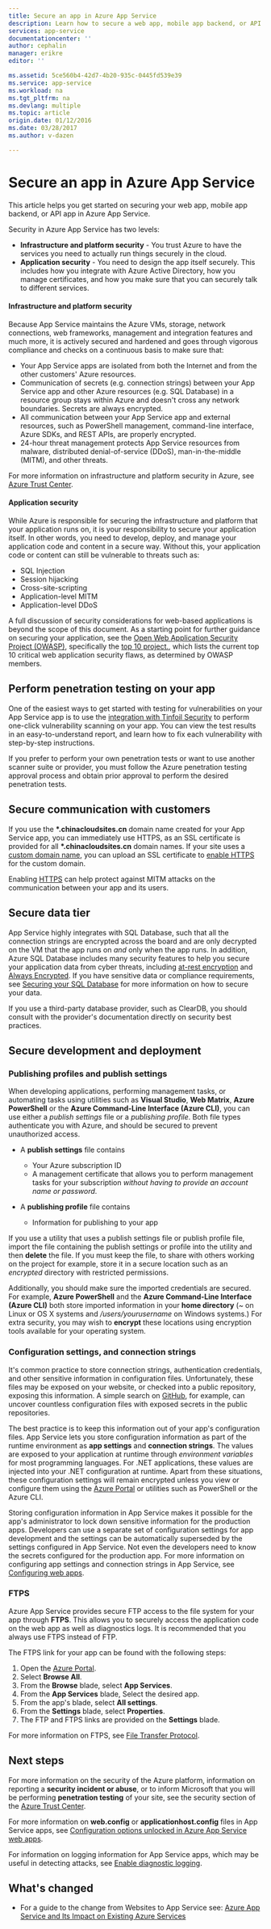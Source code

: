 ```yaml
---
title: Secure an app in Azure App Service
description: Learn how to secure a web app, mobile app backend, or API app in Azure App Service.
services: app-service
documentationcenter: ''
author: cephalin
manager: erikre
editor: ''

ms.assetid: 5ce560b4-42d7-4b20-935c-0445fd539e39
ms.service: app-service
ms.workload: na
ms.tgt_pltfrm: na
ms.devlang: multiple
ms.topic: article
origin.date: 01/12/2016
ms.date: 03/28/2017
ms.author: v-dazen

---
```

# Secure an app in Azure App Service
This article helps you get started on securing your web app, mobile app backend, or API app in Azure App Service. 

Security in Azure App Service has two levels: 

* **Infrastructure and platform security** - You trust Azure to have the services you need to actually run things securely in the cloud.
* **Application security** - You need to design the app itself securely. This includes how you integrate with Azure Active Directory, how you manage certificates, and how you make sure that you can securely talk to different services. 

#### Infrastructure and platform security
Because App Service maintains the Azure VMs, storage, network connections, web frameworks, management and integration features and much more, it is actively secured and hardened and goes 
through vigorous compliance and checks on a continuous basis to make sure that:

* Your App Service apps are isolated from both the Internet and from the other customers' Azure resources.
* Communication of secrets (e.g. connection strings) between your App Service app and other Azure resources (e.g. SQL Database) in a resource group stays within Azure and doesn't cross any network boundaries. Secrets are 
  always encrypted.
* All communication between your App Service app and external resources, such as PowerShell management, command-line interface, Azure SDKs, and REST APIs, are properly encrypted.
* 24-hour threat management protects App Service resources from malware, distributed denial-of-service (DDoS), man-in-the-middle (MITM), and other threats. 

For more information on infrastructure and platform security in Azure, see [Azure Trust Center](https://www.azure.cn/support/trust-center/security/).

#### Application security
While Azure is responsible for securing the infrastructure and platform that your application runs on, it is your responsibility to secure your application itself. In other words, you need to develop, deploy, and manage your
application code and content in a secure way. Without this, your application code or content can still be vulnerable to threats such as:

* SQL Injection
* Session hijacking
* Cross-site-scripting
* Application-level MITM
* Application-level DDoS

A full discussion of security considerations for web-based applications is beyond the scope of this document. As a starting point for further guidance on securing your application,
see the [Open Web Application Security Project (OWASP)](https://www.owasp.org/index.php/Main_Page), specifically the [top 10 project.](https://www.owasp.org/index.php/Category:OWASP_Top_Ten_Project), 
which lists the current top 10 critical web application security flaws, as determined by OWASP members.

## Perform penetration testing on your app
One of the easiest ways to get started with testing for vulnerabilities on your App Service app is to use the [integration with Tinfoil Security](https://azure.microsoft.com/blog/web-vulnerability-scanning-for-azure-app-service-powered-by-tinfoil-security/)
to perform one-click vulnerability scanning on your app. You can view the test results in an easy-to-understand report, and learn how to fix each vulnerability with step-by-step instructions.

If you prefer to perform your own penetration tests or want to use another scanner suite or provider, you must follow the Azure penetration testing approval process and 
obtain prior approval to perform the desired penetration tests.

## <a name="https"></a> Secure communication with customers
If you use the **\*.chinacloudsites.cn** domain name created for your App Service app, you can immediately use HTTPS, as an SSL certificate is provided for all **\*.chinacloudsites.cn** domain names. If your site uses a [custom domain name](app-service-web-tutorial-custom-domain.md), you can upload an SSL certificate to [enable HTTPS](app-service-web-tutorial-custom-ssl.md) for the custom domain.

Enabling [HTTPS](https://en.wikipedia.org/wiki/HTTPS) can help protect against MITM attacks on the communication between your app and its users.

## Secure data tier
App Service highly integrates with SQL Database, such that all the connection strings are encrypted across the board and are only decrypted on the VM that the app runs on *and* only when the app runs. 
In addition, Azure SQL Database includes many security features to help you secure your application data from cyber threats, including 
[at-rest encryption](https://msdn.microsoft.com/library/dn948096.aspx) and [Always Encrypted](https://msdn.microsoft.com/library/mt163865.aspx).
If you have sensitive data or compliance requirements, see [Securing your SQL Database](../sql-database/sql-database-security-overview.md) for more information on how to secure 
your data.

If you use a third-party database provider, such as ClearDB, you should consult with the provider's documentation directly on security best practices.  

## <a name="develop"></a> Secure development and deployment
### Publishing profiles and publish settings
When developing applications, performing management tasks, or automating tasks using utilities such as **Visual Studio**, **Web Matrix**, **Azure PowerShell** or the **Azure Command-Line Interface (Azure CLI)**, you can use either 
a *publish settings* file or a *publishing profile*. Both file types authenticate you with Azure, and should be secured to prevent unauthorized access.

* A **publish settings** file contains

  * Your Azure subscription ID
  * A management certificate that allows you to perform management tasks for your subscription *without having to provide an account name or password*.
* A **publishing profile** file contains

  * Information for publishing to your app

If you use a utility that uses a publish settings file or publish profile file, import the file containing the publish settings or profile into the utility and then **delete** the file. If you must keep the file, to share with 
others working on the project for example, store it in a secure location such as an *encrypted* directory with restricted permissions.

Additionally, you should make sure the imported credentials are secured. For example, **Azure PowerShell** and the **Azure Command-Line Interface (Azure CLI)** both store imported information in your **home directory** 
(*~* on Linux or OS X systems and */users/yourusername* on Windows systems.) For extra security, you may wish to **encrypt** these locations using encryption tools available for your operating system.

### Configuration settings, and connection strings
It's common practice to store connection strings, authentication credentials, and other sensitive information in configuration files. Unfortunately, these files may be exposed on your website, or checked into a public repository, 
exposing this information. A simple search on [GitHub](https://github.com), for example, can uncover countless configuration files with exposed secrets in the public repositories.

The best practice is to keep this information out of your app's configuration files. App Service lets you store configuration information as part of the runtime environment as **app settings** and **connection strings**. The values 
are exposed to your application at runtime through *environment variables* for most programming languages. For .NET applications, these values are injected into your .NET configuration at runtime. Apart from these situations, these
configuration settings will remain encrypted unless you view or configure them using the [Azure Portal](https://portal.azure.cn) or utilities such as PowerShell or the Azure CLI. 

Storing configuration information in App Service makes it possible for the app's administrator to lock down sensitive information for the production apps. Developers can use a separate set of configuration settings
for app development and the settings can be automatically superseded by the settings configured in App Service. Not even the developers need to know the secrets configured for the production app. For more information on 
configuring app settings and connection strings in App Service, see [Configuring web apps](web-sites-configure.md).

### FTPS
Azure App Service provides secure FTP access to the file system for your app through **FTPS**. This allows you to securely access the application code on the web app as well as diagnostics logs. It is recommended that you
always use FTPS instead of FTP. 

The FTPS link for your app can be found with the following steps:

1. Open the [Azure Portal](https://portal.azure.cn).
2. Select **Browse All**.
3. From the **Browse** blade, select **App Services**.
4. From the **App Services** blade, Select the desired app.
5. From the app's blade, select **All settings**.
6. From the **Settings** blade, select **Properties**.
7. The FTP and FTPS links are provided on the **Settings** blade. 

For more information on FTPS, see [File Transfer Protocol](http://en.wikipedia.org/wiki/File_Transfer_Protocol).

## Next steps
For more information on the security of the Azure platform, information on reporting a **security incident or abuse**, or to inform Microsoft that you will be performing **penetration testing** of your site, see the security section of the [Azure Trust Center](https://www.trustcenter.cn/security/).

For more information on **web.config** or **applicationhost.config** files in App Service apps, see [Configuration options unlocked in Azure App Service web apps](https://azure.microsoft.com/blog/2014/01/28/more-to-explore-configuration-options-unlocked-in-windows-azure-web-sites/).

For information on logging information for App Service apps, which may be useful in detecting attacks, see [Enable diagnostic logging](web-sites-enable-diagnostic-log.md).

## What's changed
* For a guide to the change from Websites to App Service see: [Azure App Service and Its Impact on Existing Azure Services](/app-service-web/app-service-changes-existing-services)